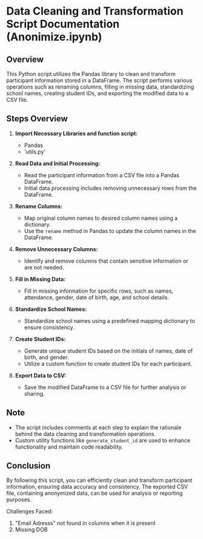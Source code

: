 # Data Cleaning and Transformation Script Documentation (Anonimize.ipynb)

## Overview
This Python script utilizes the Pandas library to clean and transform participant information stored in a DataFrame. The script performs various operations such as renaming columns, filling in missing data, standardizing school names, creating student IDs, and exporting the modified data to a CSV file.

## Steps Overview
1. **Import Necessary Libraries and function script:**
   - Pandas
   - 'utils.py' 

2. **Read Data and Initial Processing:**
   - Read the participant information from a CSV file into a Pandas DataFrame.
   - Initial data processing includes removing unnecessary rows from the DataFrame.

3. **Rename Columns:**
   - Map original column names to desired column names using a dictionary.
   - Use the `rename` method in Pandas to update the column names in the DataFrame.

4. **Remove Unnecessary Columns:**
   - Identify and remove columns that contain sensitive information or are not needed.

5. **Fill in Missing Data:**
   - Fill in missing information for specific rows, such as names, attendance, gender, date of birth, age, and school details.

6. **Standardize School Names:**
   - Standardize school names using a predefined mapping dictionary to ensure consistency.

7. **Create Student IDs:**
   - Generate unique student IDs based on the initials of names, date of birth, and gender.
   - Utilize a custom function to create student IDs for each participant.

8. **Export Data to CSV:**
   - Save the modified DataFrame to a CSV file for further analysis or sharing.

## Note
- The script includes comments at each step to explain the rationale behind the data cleaning and transformation operations.
- Custom utility functions like `generate_student_id` are used to enhance functionality and maintain code readability.

## Conclusion
By following this script, you can efficiently clean and transform participant information, ensuring data accuracy and consistency. The exported CSV file, containing anonymized data, can be used for analysis or reporting purposes.















Challenges Faced:
1. "Email Adresss" not found in columns when it is present
2. Missing DOB
